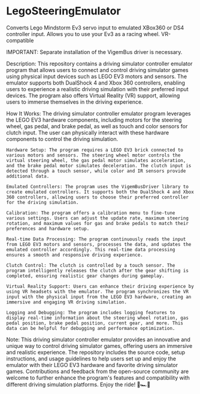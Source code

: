 # LegoSteeringEmulator
Converts Lego Mindstorm Ev3 servo input to emulated XBox360 or DS4 controller input. Allows you to use your Ev3 as a racing wheel. VR-compatible

IMPORTANT: Separate installation of the VigemBus driver is necessary.

Description:
This repository contains a driving simulator controller emulator program that allows users to connect and control driving simulator games using physical input devices such as LEGO EV3 motors and sensors. The emulator supports both DualShock 4 and Xbox 360 controllers, enabling users to experience a realistic driving simulation with their preferred input devices. The program also offers Virtual Reality (VR) support, allowing users to immerse themselves in the driving experience.

How It Works:
The driving simulator controller emulator program leverages the LEGO EV3 hardware components, including motors for the steering wheel, gas pedal, and brake pedal, as well as touch and color sensors for clutch input. The user can physically interact with these hardware components to control the driving simulation.

    Hardware Setup: The program requires a LEGO EV3 brick connected to various motors and sensors. The steering wheel motor controls the virtual steering wheel, the gas pedal motor simulates acceleration, and the brake pedal motor simulates deceleration. The clutch input is detected through a touch sensor, while color and IR sensors provide additional data.

    Emulated Controllers: The program uses the VigemBusDriver library to create emulated controllers. It supports both the DualShock 4 and Xbox 360 controllers, allowing users to choose their preferred controller for the driving simulation.

    Calibration: The program offers a calibration menu to fine-tune various settings. Users can adjust the update rate, maximum steering rotation, and maximum values for gas and brake pedals to match their preferences and hardware setup.

    Real-time Data Processing: The program continuously reads the input from LEGO EV3 motors and sensors, processes the data, and updates the emulated controller accordingly. This real-time data processing ensures a smooth and responsive driving experience.

    Clutch Control: The clutch is controlled by a touch sensor. The program intelligently releases the clutch after the gear shifting is completed, ensuring realistic gear changes during gameplay.

    Virtual Reality Support: Users can enhance their driving experience by using VR headsets with the emulator. The program synchronizes the VR input with the physical input from the LEGO EV3 hardware, creating an immersive and engaging VR driving simulation.

    Logging and Debugging: The program includes logging features to display real-time information about the steering wheel rotation, gas pedal position, brake pedal position, current gear, and more. This data can be helpful for debugging and performance optimization.

Note:
This driving simulator controller emulator provides an innovative and unique way to control driving simulator games, offering users an immersive and realistic experience. The repository includes the source code, setup instructions, and usage guidelines to help users set up and enjoy the emulator with their LEGO EV3 hardware and favorite driving simulator games. Contributions and feedback from the open-source community are welcome to further enhance the program's features and compatibility with different driving simulation platforms. Enjoy the ride! 🚗🏎️🚦
